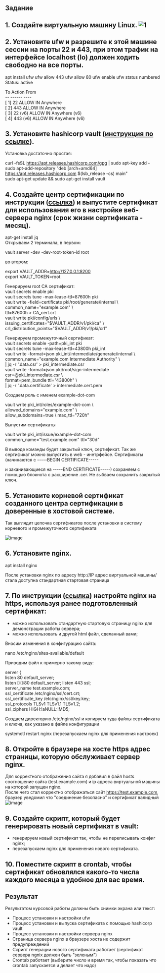 ## Задание

## 1. Создайте виртуальную машину Linux.  ![1](https://user-images.githubusercontent.com/33546071/150525487-87c567f3-8e1b-4e6f-89c2-ded7c2631f68.jpg)

## 2. Установите ufw и разрешите к этой машине сессии на порты 22 и 443, при этом трафик на интерфейсе localhost (lo) должен ходить свободно на все порты.  

apt install ufw
ufw allow 443
ufw allow 80
ufw enable
ufw status numbered  
Status: active  
  
   To                         Action      From  
     --                         ------      ----  
[ 1] 22                         ALLOW IN    Anywhere  
[ 2] 443                        ALLOW IN    Anywhere  
[ 3] 22 (v6)                    ALLOW IN    Anywhere (v6)  
[ 4] 443 (v6)                   ALLOW IN    Anywhere (v6)  


## 3. Установите hashicorp vault ([инструкция по ссылке](https://learn.hashicorp.com/tutorials/vault/getting-started-install?in=vault/getting-started#install-vault)).  

Установка достаточно простая:  

curl -fsSL https://apt.releases.hashicorp.com/gpg | sudo apt-key add -  
sudo apt-add-repository "deb [arch=amd64] https://apt.releases.hashicorp.com $(lsb_release -cs) main"  
sudo apt-get update && sudo apt-get install vault  

## 4. Cоздайте центр сертификации по инструкции ([ссылка](https://learn.hashicorp.com/tutorials/vault/pki-engine?in=vault/secrets-management)) и выпустите сертификат для использования его в настройке веб-сервера nginx (срок жизни сертификата - месяц).

apt-get install jq  
Открываем 2 терминала, в первом: 

vault server -dev -dev-root-token-id root  

во втором:  

export VAULT_ADDR=http://127.0.0.1:8200  
export VAULT_TOKEN=root  

Генерируем root CA сертификат:  
vault secrets enable pki  
vault secrets tune -max-lease-ttl=87600h pki  
vault write -field=certificate pki/root/generate/internal \  
     common_name="example.com" \  
     ttl=87600h > CA_cert.crt  
vault write pki/config/urls \  
     issuing_certificates="$VAULT_ADDR/v1/pki/ca" \  
     crl_distribution_points="$VAULT_ADDR/v1/pki/crl"  
     
Генерируем промежуточный сертификат:  
vault secrets enable -path=pki_int pki  
vault secrets tune -max-lease-ttl=43800h pki_int  
vault write -format=json pki_int/intermediate/generate/internal \  
     common_name="example.com Intermediate Authority" \  
     | jq -r '.data.csr' > pki_intermediate.csr  
vault write -format=json pki/root/sign-intermediate csr=@pki_intermediate.csr \  
     format=pem_bundle ttl="43800h" \  
     | jq -r '.data.certificate' > intermediate.cert.pem  
     
Создаем роль с именем example-dot-com  

vault write pki_int/roles/example-dot-com \    
     allowed_domains="example.com" \  
     allow_subdomains=true \ 
     max_ttl="720h"  

Выпустим сертификаты  

vault write pki_int/issue/example-dot-com common_name="test.example.com" ttl="30d"  

В выводе команды будет закрытый ключ, сертификат. Так же сертификат можно выпустить в web - инетрфейсе. Сертификаты (начинаются с -----BEGIN CERTIFICATE-----  

и заканивающиеся на -----END CERTIFICATE-----) сохраняем с помощью блокнота с расширение .cer. Не зыбваем сохранить закрытый ключ.


## 5. Установите корневой сертификат созданного центра сертификации в доверенные в хостовой системе.  

Так выглядит цепочка сертификатов после установки в систему корневого и промежуточного сертификата  

![image](https://user-images.githubusercontent.com/33546071/151161276-141d3129-2a92-4d35-b822-a267c10cbe23.png)  

## 6. Установите nginx.

apt install nginx  

После установки nginx по адресу http://IP адрес виртуальной машины/ стала доступна стандартная стартовая страница  

## 7. По инструкции ([ссылка](https://nginx.org/en/docs/http/configuring_https_servers.html)) настройте nginx на https, используя ранее подготовленный сертификат:  
  - можно использовать стандартную стартовую страницу nginx для демонстрации работы сервера;  
  - можно использовать и другой html файл, сделанный вами;  

Вносим изменения в конфигурацию сайта:  

nano /etc/nginx/sites-available/default  

Приводим файл к примерно такому виду:  

server {  
        listen 80 default_server;  
        listen [::]:80 default_server; 
        listen              443 ssl;  
        server_name         test.example.com;  
        ssl_certificate     /etc/nginx/ssl/cert.crt;  
        ssl_certificate_key /etc/nginx/ssl/key.key;  
        ssl_protocols       TLSv1 TLSv1.1 TLSv1.2;  
        ssl_ciphers         HIGH:!aNULL:!MD5;  

Создаем директорию /etc/nginx/ssl и копируем туда файлы сертификата и ключа, как указано в файле конфигурации  

systemctl restart nginx (перезапускаем nginx для применения настроек)  


## 8. Откройте в браузере на хосте https адрес страницы, которую обслуживает сервер nginx.  

Для корректного отображения сайта я добавил в файл hosts соотношение сайта (test.example.com) и ip адреса виртуальной машины на которой запущен nginx.   
После чего стал корректно отображаться сайт https://test.example.com, браузер уведомил что "соединение безопасно" и сертификат валидный  
![image](https://user-images.githubusercontent.com/33546071/151166706-8456fb63-2517-4d37-8366-29ccd135565b.png)  


## 9. Создайте скрипт, который будет генерировать новый сертификат в vault:  
  - генерируем новый сертификат так, чтобы не переписывать конфиг nginx;  
  - перезапускаем nginx для применения нового сертификата.  
## 10. Поместите скрипт в crontab, чтобы сертификат обновлялся какого-то числа каждого месяца в удобное для вас время.  



## Результат

Результатом курсовой работы должны быть снимки экрана или текст:

- Процесс установки и настройки ufw
- Процесс установки и выпуска сертификата с помощью hashicorp vault
- Процесс установки и настройки сервера nginx
- Страница сервера nginx в браузере хоста не содержит предупреждений 
- Скрипт генерации нового сертификата работает (сертификат сервера ngnix должен быть "зеленым")
- Crontab работает (выберите число и время так, чтобы показать что crontab запускается и делает что надо)
